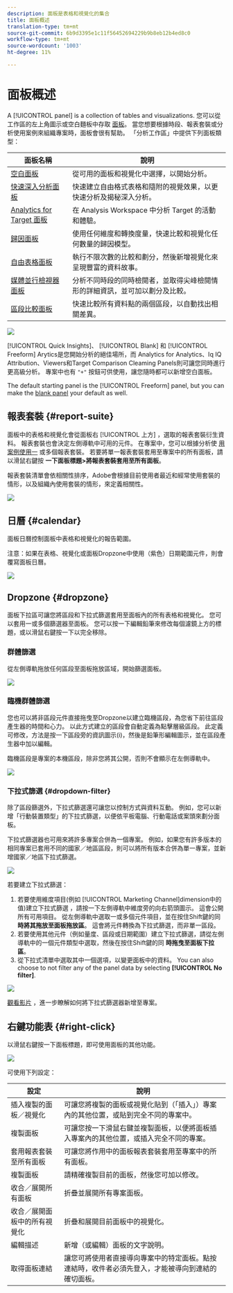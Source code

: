 ```yaml
---
description: 面板是表格和視覺化的集合
title: 面板概述
translation-type: tm+mt
source-git-commit: 6b9d3395e1c11f56452694229b9b8eb12b4ed8c0
workflow-type: tm+mt
source-wordcount: '1003'
ht-degree: 11%

---
```



# 面板概述

A [!UICONTROL panel] is a collection of tables and visualizations. 您可以從工作區的左上角圖示或空白麵板中存取 [面板](blank-panel.md)。 當您想要根據時段、報表套裝或分析使用案例來組織專案時，面板會很有幫助。 「分析工作區」中提供下列面板類型：

| 面板名稱 | 說明 |
| --- | --- |
| [空白面板](blank-panel.md) | 從可用的面板和視覺化中選擇，以開始分析。 |
| [快速深入分析面板](quickinsight.md) | 快速建立自由格式表格和隨附的視覺效果，以更快速分析及揭秘深入分析。 |
| [Analytics for Target 面板](a4t-panel.md) | 在 Analysis Workspace 中分析 Target 的活動和體驗。 |
| [歸因面板](attribution.md) | 使用任何維度和轉換度量，快速比較和視覺化任何數量的歸因模型。 |
| [自由表格面板](freeform-panel.md) | 執行不限次數的比較和劃分，然後新增視覺化來呈現豐富的資料故事。 |
| [媒體並行檢視器面板](media-concurrent-viewers.md) | 分析不同時段的同時檢閱者，並取得尖峰檢閱情形的詳細資訊，並可加以劃分及比較。 |
| [區段比較面板](c-segment-comparison/segment-comparison.md) | 快速比較所有資料點的兩個區段，以自動找出相關差異。 |

![](assets/panel-overview.png)

[!UICONTROL Quick Insights]、 [!UICONTROL Blank] 和 [!UICONTROL Freeform] Arytics是您開始分析的絕佳場所，而  Analytics for Analytics、Iq IQ Attribution、Viewers和Target Comparison Cleaming Panels則可讓您同時進行更高級分析。 專案中也有 `"+"` 按鈕可供使用，讓您隨時都可以新增空白面板。

The default starting panel is the [!UICONTROL Freeform] panel, but you can make the [blank panel](/help/analyze/analysis-workspace/c-panels/blank-panel.md) your default as well.

## 報表套裝 {#report-suite}

面板中的表格和視覺化會從面板右 [!UICONTROL 上方] ，選取的報表套裝衍生資料。 報表套裝也會決定左側導軌中可用的元件。 在專案中，您可以根據分析使 [用案例使用一](https://docs.adobe.com/content/help/zh-Hant/analytics/analyze/analysis-workspace/build-workspace-project/multiple-report-suites.html) 或多個報表套裝。 若要將單一報表套裝套用至專案中的所有面板，請以滑鼠右鍵按 **一下面板標題>將報表套裝套用至所有面板**。

報表套裝清單會依相關性排序，Adobe會根據目前使用者最近和經常使用套裝的情形，以及組織內使用套裝的情形，來定義相關性。

![](assets/panel-report-suite.png)

## 日曆 {#calendar}

面板日曆控制面板中表格和視覺化的報告範圍。

注意：如果在表格、視覺化或面板Dropzone中使用（紫色）日期範圍元件，則會覆寫面板日曆。

![](assets/panel-calendar.png)

## Dropzone {#dropzone}

面板下拉區可讓您將區段和下拉式篩選套用至面板內的所有表格和視覺化。 您可以套用一或多個篩選器至面板。 您可以按一下編輯鉛筆來修改每個濾鏡上方的標題，或以滑鼠右鍵按一下以完全移除。

### 群體篩選

從左側導軌拖放任何區段至面板拖放區域，開始篩選面板。

![](assets/segment-filter.png)

### 臨機群體篩選

您也可以將非區段元件直接拖曳至Dropzone以建立臨機區段，為您省下前往區段產生器的時間和心力。 以此方式建立的區段會自動定義為點擊層級區段。 此定義可修改，方法是按一下區段旁的資訊圖示(i)，然後是鉛筆形編輯圖示，並在區段產生器中加以編輯。

臨機區段是專案的本機區段，除非您將其公開，否則不會顯示在左側導軌中。

![](assets/adhoc-segment-filter.png)

### 下拉式篩選 {#dropdown-filter}

除了區段篩選外，下拉式篩選還可讓您以控制方式與資料互動。 例如，您可以新增「行動裝置類型」的下拉式篩選，以便依平板電腦、行動電話或案頭來劃分面板。

下拉式篩選器也可用來將許多專案合併為一個專案。 例如，如果您有許多版本的相同專案已套用不同的國家／地區區段，則可以將所有版本合併為單一專案，並新增國家／地區下拉式篩選。

![](assets/dropdown-filter-intro.png)

若要建立下拉式篩選：

1. 若要使用維度項目(例如 [!UICONTROL Marketing Channel]dimension中的值)建立下拉式篩選  ，請按一下左側導軌中維度旁的向右箭頭圖示。 這會公開所有可用項目。 從左側導軌中選取一或多個元件項目，並在按住Shift鍵的同 **時將其拖放至面板拖放區**。 這會將元件轉換為下拉式篩選，而非單一區段。
1. 若要使用其他元件（例如量度、區段或日期範圍）建立下拉式篩選，請從左側導軌中的一個元件類型中選取，然後在按住Shift鍵的同 **時拖曳至面板下拉區**。
1. 從下拉式清單中選取其中一個選項，以變更面板中的資料。 You can also choose to not filter any of the panel data by selecting **[!UICONTROL No filter]**.

![](assets/create-dropdown.png)

[觀看影片](https://docs.adobe.com/content/help/en/analytics-learn/tutorials/analysis-workspace/using-panels/using-panels-to-organize-your-analysis-workspace-projects.html) ，進一步瞭解如何將下拉式篩選器新增至專案。

## 右鍵功能表 {#right-click}

以滑鼠右鍵按一下面板標題，即可使用面板的其他功能。

![](assets/right-click-menu.png)

可使用下列設定：

| 設定 | 說明 |
| --- | --- |
| 插入複製的面板／視覺化 | 可讓您將複製的面板或視覺化貼到（「插入」）專案內的其他位置，或貼到完全不同的專案中。 |
| 複製面板 | 可讓您按一下滑鼠右鍵並複製面板，以便將面板插入專案內的其他位置，或插入完全不同的專案。 |
| 套用報表套裝至所有面板 | 可讓您將作用中的面板報表套裝套用至專案中的所有面板。 |
| 複製面板 | 請精確複製目前的面板，然後您可加以修改。 |
| 收合／展開所有面板 | 折疊並展開所有專案面板。 |
| 收合／展開面板中的所有視覺化 | 折疊和展開目前面板中的視覺化。 |
| 編輯描述 | 新增（或編輯）面板的文字說明。 |
| 取得面板連結 | 讓您可將使用者直接導向專案中的特定面板。點按連結時，收件者必須先登入，才能被導向到連結的確切面板。 |
